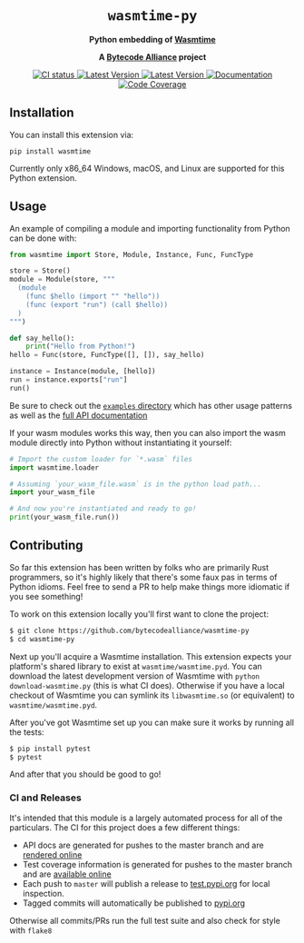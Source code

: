 <div align="center">
  <h1><code>wasmtime-py</code></h1>

  <p>
    <strong>Python embedding of
    <a href="https://github.com/bytecodealliance/wasmtime">Wasmtime</a></strong>
  </p>

  <strong>A <a href="https://bytecodealliance.org/">Bytecode Alliance</a> project</strong>

  <p>
    <a href="https://github.com/bytecodealliance/wasmtime-py/actions?query=workflow%3ACI">
      <img src="https://github.com/bytecodealliance/wasmtime-py/workflows/CI/badge.svg" alt="CI status"/>
    </a>
    <a href="https://pypi.org/project/wasmtime/">
      <img src="https://img.shields.io/pypi/v/wasmtime.svg" alt="Latest Version"/>
    </a>
    <a href="https://pypi.org/project/wasmtime/">
      <img src="https://img.shields.io/pypi/pyversions/wasmtime.svg" alt="Latest Version"/>
    </a>
    <a href="https://bytecodealliance.github.io/wasmtime-py/">
      <img src="https://img.shields.io/badge/docs-master-green" alt="Documentation"/>
    </a>
    <a href="https://bytecodealliance.github.io/wasmtime-py/coverage/">
      <img src="https://img.shields.io/badge/coverage-master-green" alt="Code Coverage"/>
    </a>
  </p>

</div>

## Installation

You can install this extension via:

```
pip install wasmtime
```

Currently only x86\_64 Windows, macOS, and Linux are supported for this Python
extension.

## Usage

An example of compiling a module and importing functionality from Python can be
done with:

```python
from wasmtime import Store, Module, Instance, Func, FuncType

store = Store()
module = Module(store, """
  (module
    (func $hello (import "" "hello"))
    (func (export "run") (call $hello))
  )
""")

def say_hello():
    print("Hello from Python!")
hello = Func(store, FuncType([], []), say_hello)

instance = Instance(module, [hello])
run = instance.exports["run"]
run()
```

Be sure to check out the [`examples` directory] which has other usage patterns
as well as the [full API documentation][apidoc]

[`examples` directory]: https://github.com/bytecodealliance/wasmtime-py/tree/master/examples
[apidoc]: https://bytecodealliance.github.io/wasmtime-py/

If your wasm modules works this way, then you can also import the wasm module
directly into Python without instantiating it yourself:

```python
# Import the custom loader for `*.wasm` files
import wasmtime.loader

# Assuming `your_wasm_file.wasm` is in the python load path...
import your_wasm_file

# And now you're instantiated and ready to go!
print(your_wasm_file.run())
```

## Contributing

So far this extension has been written by folks who are primarily Rust
programmers, so it's highly likely that there's some faux pas in terms of Python
idioms. Feel free to send a PR to help make things more idiomatic if you see
something!

To work on this extension locally you'll first want to clone the project:

```sh
$ git clone https://github.com/bytecodealliance/wasmtime-py
$ cd wasmtime-py
```

Next up you'll acquire a Wasmtime installation. This extension expects your
platform's shared library to exist at `wasmtime/wasmtime.pyd`. You can download
the latest development version of Wasmtime with `python download-wasmtime.py`
(this is what CI does). Otherwise if you have a local checkout of Wasmtime you
can symlink its `libwasmtime.so` (or equivalent) to `wasmtime/wasmtime.pyd`.

After you've got Wasmtime set up you can make sure it works by running all the
tests:

```sh
$ pip install pytest
$ pytest
```

And after that you should be good to go!

### CI and Releases

It's intended that this module is a largely automated process for all of the
particulars. The CI for this project does a few different things:

* API docs are generated for pushes to the master branch and are [rendered
  online][apidoc]
* Test coverage information is generated for pushes to the master branch and are
  [available online](https://bytecodealliance.github.io/wasmtime-py/coverage/)
* Each push to `master` will publish a release to
  [test.pypi.org](https://test.pypi.org/project/wasmtime/) for local inspection.
* Tagged commits will automatically be published to
  [pypi.org](https://pypi.org/project/wasmtime/)

Otherwise all commits/PRs run the full test suite and also check for style with
`flake8`

